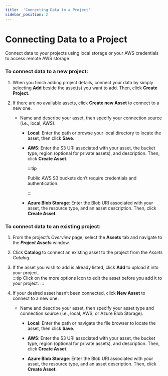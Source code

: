 ```yaml
---
title:  'Connecting Data to a Project'
sidebar_position: 2
---
```


# Connecting Data to a Project

Connect data to your projects using local storage or your AWS credentials to access remote AWS storage

### To connect data to a new project:

1. When you finish adding project details, connect your data by simply selecting **Add** beside the asset(s) you want to add. Then, click **Create Project**. 

2. If there are no available assets, click **Create new Asset** to connect to a new one. 

    - Name and describe your asset, then specify your connection source (i.e., local, AWS).  

        - **Local**: Enter the path or browse your local directory to locate the asset, then click **Save**. 

        - **AWS**: Enter the S3 URI associated with your asset, the bucket type, region (optional for private assets), and description. Then, click **Create Asset**.

            :::tip

            Public AWS S3 buckets don’t require credentials and authentication.

            :::
        - **Azure Blob Storage**: Enter the Blob URI associated with your asset, the resource type, and an asset description. Then, click **Create Asset**.

### To connect data to an existing project:

1. From the project’s *Overview* page, select the **Assets** tab and navigate to the ***Project Assets*** window. 

2. Click **Catalog** to connect an existing asset to the project from the *Assets Catalog*. 

3. If the asset you wish to add is already listed, click **Add** to upload it into your project.  
    :::tip
    Click on the more options icon to edit the asset before you add it to your project.
    ::: 

4. If your desired asset hasn’t been connected, click **New Asset** to connect to a new one. 
    - Name and describe your asset, then specify your asset type and connection source (i.e., local, AWS, or Azure Blob Storage). 

        - **Local**: Enter the path or navigate the file browser to locate the asset, then click **Save**. 

        - **AWS**: Enter the S3 URI associated with your asset, the bucket type, region (optional for private assets), and description. Then, click **Create Asset**. 

        - **Azure Blob Storage**: Enter the Blob URI associated with your asset, the resource type, and an asset description. Then, click **Create Asset**. 